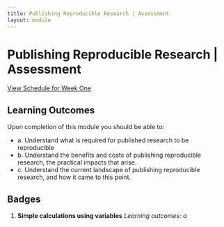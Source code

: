 ```yaml
---
title: Publishing Reproducible Research | Assessment
layout: module
---
```



# Publishing Reproducible Research | Assessment
[View Schedule for Week One](index.html)


## Learning Outcomes

Upon completion of this module you should be able to:

- a. Understand what is required for published research to be reproducible
- b. Understand the benefits and costs of publishing reproducible research, the practical impacts that arise. 
- c. Understand the current landscape of publishing reproducible research, and how it came to this point.





## Badges

1. **Simple calculations using variables**
_Learning outcomes: a_



